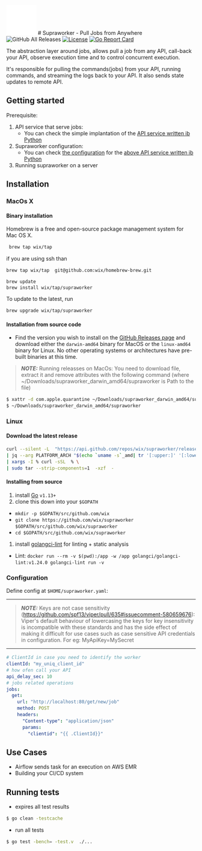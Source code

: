 <img src="./images/logo-white.png" data-canonical-src="./images/logo-white.png" width="80px" height="80px" style="background-color: black;" /> # Supraworker - Pull Jobs from Anywhere
![GitHub All Releases](https://img.shields.io/github/downloads/wix/supraworker/total) [![License](https://img.shields.io/badge/License-Apache%202.0-blue.svg)](https://opensource.org/licenses/Apache-2.0) [![Go Report Card](https://goreportcard.com/badge/github.com/wix/supraworker)](https://goreportcard.com/report/github.com/wix/supraworker)


The abstraction layer around jobs, allows pull a job from any API, call-back your API, observe execution time and to control concurrent execution.

It's responsible for pulling the commands(jobs) from your API, running commands, and streaming the logs back to your API. 
It also sends state updates to remote API.

## Getting started

Prerequisite:
1. API service that serve jobs:
    * You can check the simple implantation of the [API service written ib Python](docker-image/apiserver/app/app.py)
2. Supraworker configuration:
    * You can check [the configuration](tests/supraworker/supraworker.yml) for the [above API service written ib Python](docker-image/apiserver/app/app.py)  
3. Running supraworker on a server 

## Installation 
### MacOs X

#### Binary installation 
Homebrew is a free and open-source package management system for Mac OS X.
```bash
 brew tap wix/tap
```
if you are using ssh than
```shell
brew tap wix/tap  git@github.com:wix/homebrew-brew.git
```

```shell
brew update
brew install wix/tap/supraworker
```


To update to the latest, run
```bash
brew upgrade wix/tap/supraworker
```

#### Installation from source code

* Find the version you wish to install on the [GitHub Releases
page](https://github.com/wix/supraworker/releases) and download either the
`darwin-amd64` binary for MacOS or the `linux-amd64` binary for Linux. No other
operating systems or architectures have pre-built binaries at this time.

> **_NOTE:_** Running releasses on MacOs:
> You need to download file, extract it and remove attributes with
> the following command (where ~/Downloads/supraworker_darwin_amd64/supraworker is Path to the file)

```bash
$ xattr -d com.apple.quarantine ~/Downloads/supraworker_darwin_amd64/supraworker
$ ~/Downloads/supraworker_darwin_amd64/supraworker
```

### Linux
#### Download the latest release
```bash
curl --silent -L  "https://api.github.com/repos/wix/supraworker/releases/latest"  \
| jq --arg PLATFORM_ARCH "$(echo `uname -s`_amd| tr '[:upper:]' '[:lower:]')" -r '.assets[] | select(.name | contains($PLATFORM_ARCH)).browser_download_url' \
| xargs -I % curl -sSL  % \
| sudo tar --strip-components=1  -xzf  -
```
#### Installing from source
1. install [Go](http://golang.org) `v1.13+`
1. clone this down into your `$GOPATH`
* `mkdir -p $GOPATH/src/github.com/wix`
* `git clone https://github.com/wix/supraworker $GOPATH/src/github.com/wix/supraworker`
* `cd $GOPATH/src/github.com/wix/supraworker`
1. install [golangci-lint](https://github.com/golangci/golangci-lint#install) for linting + static analysis
* Lint: `docker run --rm -v $(pwd):/app -w /app golangci/golangci-lint:v1.24.0 golangci-lint run -v`


### Configuration
Define config at `$HOME/supraworker.yaml`:

---
> **_NOTE:_** Keys are not case sensitivity (https://github.com/spf13/viper/pull/635#issuecomment-580659676):
Viper's default behaviour of lowercasing the keys for key insensitivity is incompatible
with these standards and has the side effect of making it difficult for
use cases such as case sensitive API credentials in configuration.
For eg: MyApiKey=MySecret
---

```yaml
# ClientId in case you need to identify the worker
clientId: "my_uniq_client_id"
# how ofen call your API
api_delay_sec: 10
# jobs related operations
jobs:
  get:
    url: "http://localhost:80/get/new/job"
    method: POST
    headers:
      "Content-type": "application/json"
      params:
        "clientid": "{{ .ClientId}}"
```
## Use Cases
* Airflow sends task for an execution on AWS EMR
* Building your CI/CD system

## Running tests

*  expires all test results

```bash
$ go clean -testcache
```
* run all tests

```bash
$ go test -bench= -test.v  ./...
```
